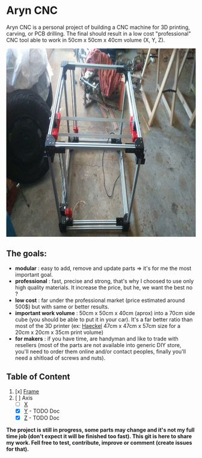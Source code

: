 # Aryn CNC

Aryn CNC is a personal project of building a CNC machine for 3D printing, carving, or PCB drilling.
The final should result in a low cost "professional" CNC tool able to work in 50cm x 50cm x 40cm volume (X, Y, Z).

<a href="./main.jpg"><img src="./main.jpg" height="500"></a>

## The goals:
* **modular** : easy to add, remove and update parts => it's for me the most important goal.
* **professional** : fast, precise and strong, that's why I choosed to use only high quality materials. It increase the price, but he, we want the best no ?
* **low cost** : far under the professional market (price estimated around 500$) but with same or better results.
* **important work volume** : 50cm x 50cm x 40cm (aprox) into a 70cm side cube (you should be able to put it in your car). It's a far better ratio than most of the 3D printer (ex: [Haeckel](http://reprap.org/wiki/Haeckel) 47cm x 47cm x 57cm size for a 20cm x 20cm x 35cm print volume)
* **for makers** : if you have time, are handyman and like to trade with resellers (most of the parts are not available into generic DIY store, you'll need to order them online and/or contact peoples, finally you'll need a shitload of screws and nuts).

## Table of Content
1. [x] [Frame](./documentation/frame/frame.md)
2. [ ] Axis
	* [ ] [X](./documentation/x_axis/x_axis.md)
	* [x] [Y](./documentation/y_axis/y_axis.md) - TODO Doc
	* [x] [Z](./documentation/z_axis/z_axis.md) - TODO Doc

**The project is still in progress, some parts may change and it's not my full time job (don't expect it will be finished too fast). This git is here to share my work. Fell free to test, contribute, improve or comment (create issues for that).**